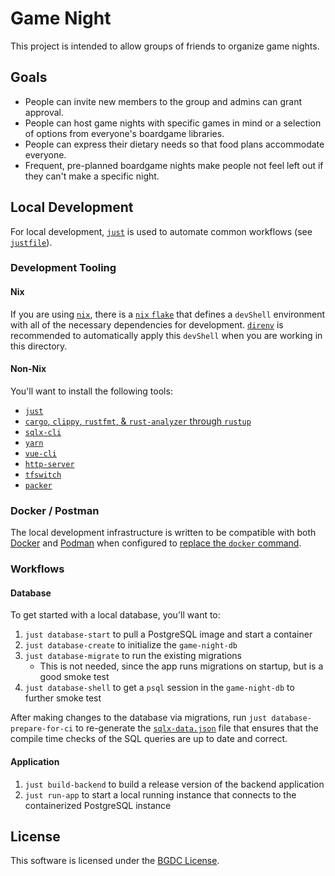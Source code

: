 # Game Night

This project is intended to allow groups of friends to organize game nights.

## Goals

- People can invite new members to the group and admins can grant approval.
- People can host game nights with specific games in mind or a selection of options from everyone's boardgame libraries.
- People can express their dietary needs so that food plans accommodate everyone.
- Frequent, pre-planned boardgame nights make people not feel left out if they can't make a specific night.

## Local Development

For local development, [`just`](https://github.com/casey/just) is used to automate common workflows  (see [`justfile`](./justfile)).

### Development Tooling

#### Nix

If you are using [`nix`](https://nixos.org/), there is a [`nix` `flake`](./flake.nix) that defines a `devShell` environment with all of the necessary dependencies for development. [`direnv`](https://direnv.net/) is recommended to automatically apply this `devShell` when you are working in this directory.

#### Non-Nix

You'll want to install the following tools:

- [`just`](https://github.com/casey/just)
- [`cargo`, `clippy`, `rustfmt`, & `rust-analyzer` through `rustup`](https://rustup.rs/)
- [`sqlx-cli`](https://github.com/launchbadge/sqlx/blob/master/sqlx-cli/README.md)
- [`yarn`](https://yarnpkg.com/)
- [`vue-cli`](https://cli.vuejs.org/)
- [`http-server`](https://www.npmjs.com/package/http-server)
- [`tfswitch`](https://tfswitch.warrensbox.com/)
- [`packer`](https://www.packer.io/)

### Docker / Postman

The local development infrastructure is written to be compatible with both [Docker](https://www.docker.com/) and [Podman](https://podman.io/) when configured to [replace the `docker` command](https://podman.io/whatis.html).

### Workflows

#### Database

To get started with a local database, you'll want to:

1. `just database-start` to pull a PostgreSQL image and start a container
2. `just database-create` to initialize the `game-night-db`
3. `just database-migrate` to run the existing migrations
   - This is not needed, since the app runs migrations on startup, but is a good smoke test
4. `just database-shell` to get a `psql` session in the `game-night-db` to further smoke test

After making changes to the database via migrations, run `just database-prepare-for-ci` to re-generate the [`sqlx-data.json`](./backend/sqlx-data.json) file that ensures that the compile time checks of the SQL queries are up to date and correct.

#### Application

1. `just build-backend` to build a release version of the backend application
2. `just run-app` to start a local running instance that connects to the containerized PostgreSQL instance

## License

This software is licensed under the [BGDC License](https://twitter.com/scanlime/status/1304825753029107712).
